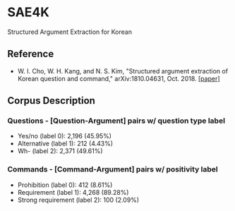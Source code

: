 # SAE4K
Structured Argument Extraction for Korean

## Reference
- W. I. Cho, W. H. Kang, and N. S. Kim, "Structured argument extraction of Korean question and command," arXiv:1810.04631, Oct. 2018. [[paper]](https://arxiv.org/abs/1810.04631)

## Corpus Description
### Questions - [Question-Argument] pairs w/ question type label
- Yes/no (label 0): 2,196 (45.95%)
- Alternative (label 1): 212 (4.43%)
- Wh- (label 2): 2,371 (49.61%)
### Commands - [Command-Argument] pairs w/ positivity label
- Prohibition (label 0): 412 (8.61%)
- Requirement (label 1): 4,268 (89.28%)
- Strong requirement (label 2): 100 (2.09%)
